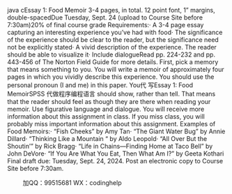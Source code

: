 java cEssay 1: Food Memoir 3-4 pages, in total. 12 point font, 1” margins, double-spacedDue Tuesday, Sept. 24 (upload to Course Site before 7:30am)20% of final course grade
Requirements:· A 3-4 page essay capturing an interesting experience you’ve had with food· The significance of the experience should be clear to the reader, but the significance need not be explicitly stated· A vivid description of the experience. The reader should be able to visualize it· Include dialogueRead pp. 224-232 and pp. 443-456 of The Norton Field Guide for more details.
First, pick a memory that means something to you. You will write a memoir of approximately four pages in which you vividly describe this experience. You should use the personal pronoun (I and me) in this paper. You代 写Essay 1: Food MemoirSPSS
代做程序编程语言 should show, rather than tell. That means that the reader should feel as though they are there when reading your memoir. Use figurative language and dialogue.
You will receive more information about this assignment in class. If you miss class, you will probably miss important information about this assignment.
Examples of Food Memoirs:· “Fish Cheeks” by Amy Tan· “The Giant Water Bug” by Annie Dillard· “Thinking Like a Mountain “ by Aldo Leopold· “All Over But the Shoutin’” by Rick Bragg· “Life in Chains—Finding Home at Taco Bell” by John DeVore· “If You Are What You Eat, Then What Am I?” by Geeta Kothari
Final draft due:	Tuesday, Sept. 24, 2024. Post an electronic copy to Course Site before 7:30am.



         
加QQ：99515681  WX：codinghelp

